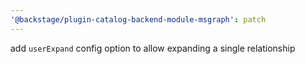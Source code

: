 ```yaml
---
'@backstage/plugin-catalog-backend-module-msgraph': patch
---
```


add `userExpand` config option to allow expanding a single relationship
